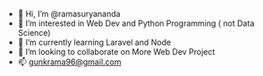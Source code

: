 - 👋 Hi, I’m @ramasuryananda
- 👀 I’m interested in Web Dev and Python Programming ( not Data Science)
- 🌱 I’m currently learning Laravel and Node
- 💞️ I’m looking to collaborate on More Web Dev Project
- 📫 gunkrama96@gmail.com

<!---
ramasuryananda/ramasuryananda is a ✨ special ✨ repository because its `README.md` (this file) appears on your GitHub profile.
You can click the Preview link to take a look at your changes.
--->
